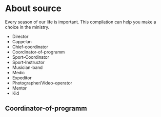 # About source

Every season of our life is important. This compilation can help you make a choice in the ministry.

- Director
- Cappelan
- Chief-coordinator
- Coordinator-of-programm
- Sport-Coordinator
- Sport-Instructor
- Musician-band
- Medic
- Expeditor
- Photographer/Video-operator
- Mentor
- Kid

## Coordinator-of-programm




